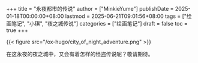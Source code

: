 +++
title = "永夜都市的传说"
author = ["MinkieYume"]
publishDate = 2025-01-18T00:00:00+08:00
lastmod = 2025-06-21T09:01:56+08:00
tags = ["绘画笔记", "小琪", "夜之城传说"]
categories = ["绘画笔记"]
draft = false
toc = true
+++

{{< figure src="/ox-hugo/city_of_night_adventure.png" >}}

在这永夜的夜之城中，又会有着怎样的怪盗传说呢？敬请期待。
